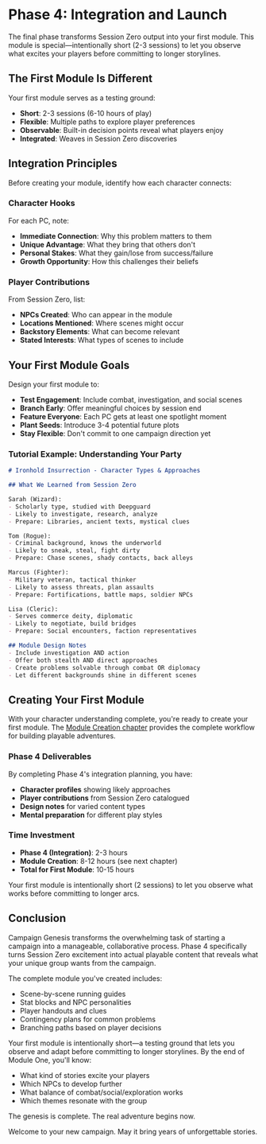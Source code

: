 # Phase 4: Integration and Launch

The final phase transforms Session Zero output into your first module. This module is special—intentionally short (2-3 sessions) to let you observe what excites your players before committing to longer storylines.

## The First Module Is Different

Your first module serves as a testing ground:
- **Short**: 2-3 sessions (6-10 hours of play)
- **Flexible**: Multiple paths to explore player preferences
- **Observable**: Built-in decision points reveal what players enjoy
- **Integrated**: Weaves in Session Zero discoveries

## Integration Principles

Before creating your module, identify how each character connects:

### Character Hooks
For each PC, note:
- **Immediate Connection**: Why this problem matters to them
- **Unique Advantage**: What they bring that others don't
- **Personal Stakes**: What they gain/lose from success/failure
- **Growth Opportunity**: How this challenges their beliefs

### Player Contributions
From Session Zero, list:
- **NPCs Created**: Who can appear in the module
- **Locations Mentioned**: Where scenes might occur
- **Backstory Elements**: What can become relevant
- **Stated Interests**: What types of scenes to include

## Your First Module Goals

Design your first module to:
- **Test Engagement**: Include combat, investigation, and social scenes
- **Branch Early**: Offer meaningful choices by session end
- **Feature Everyone**: Each PC gets at least one spotlight moment
- **Plant Seeds**: Introduce 3-4 potential future plots
- **Stay Flexible**: Don't commit to one campaign direction yet

### Tutorial Example: Understanding Your Party

```markdown
# Ironhold Insurrection - Character Types & Approaches

## What We Learned from Session Zero

Sarah (Wizard): 
- Scholarly type, studied with Deepguard
- Likely to investigate, research, analyze
- Prepare: Libraries, ancient texts, mystical clues

Tom (Rogue):
- Criminal background, knows the underworld
- Likely to sneak, steal, fight dirty
- Prepare: Chase scenes, shady contacts, back alleys

Marcus (Fighter):
- Military veteran, tactical thinker
- Likely to assess threats, plan assaults
- Prepare: Fortifications, battle maps, soldier NPCs

Lisa (Cleric):
- Serves commerce deity, diplomatic
- Likely to negotiate, build bridges
- Prepare: Social encounters, faction representatives

## Module Design Notes
- Include investigation AND action
- Offer both stealth AND direct approaches  
- Create problems solvable through combat OR diplomacy
- Let different backgrounds shine in different scenes
```

## Creating Your First Module

With your character understanding complete, you're ready to create your first module. The [Module Creation chapter](./module-creation.md) provides the complete workflow for building playable adventures.

### Phase 4 Deliverables

By completing Phase 4's integration planning, you have:
- **Character profiles** showing likely approaches
- **Player contributions** from Session Zero catalogued
- **Design notes** for varied content types
- **Mental preparation** for different play styles

### Time Investment

- **Phase 4 (Integration)**: 2-3 hours
- **Module Creation**: 8-12 hours (see next chapter)
- **Total for First Module**: 10-15 hours

Your first module is intentionally short (2 sessions) to let you observe what works before committing to longer arcs.

## Conclusion

Campaign Genesis transforms the overwhelming task of starting a campaign into a manageable, collaborative process. Phase 4 specifically turns Session Zero excitement into actual playable content that reveals what your unique group wants from the campaign.

The complete module you've created includes:
- Scene-by-scene running guides
- Stat blocks and NPC personalities
- Player handouts and clues
- Contingency plans for common problems
- Branching paths based on player decisions

Your first module is intentionally short—a testing ground that lets you observe and adapt before committing to longer storylines. By the end of Module One, you'll know:
- What kind of stories excite your players
- Which NPCs to develop further
- What balance of combat/social/exploration works
- Which themes resonate with the group

The genesis is complete. The real adventure begins now.

Welcome to your new campaign. May it bring years of unforgettable stories.